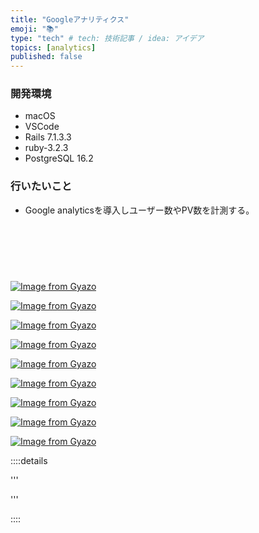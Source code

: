 ```yaml
---
title: "Googleアナリティクス"
emoji: "📚"
type: "tech" # tech: 技術記事 / idea: アイデア
topics: [analytics]
published: false
---
```

### 開発環境
- macOS
- VSCode
- Rails 7.1.3.3
- ruby-3.2.3
- PostgreSQL 16.2

### 行いたいこと
- Google analyticsを導入しユーザー数やPV数を計測する。

<br>
<br>
<br>

# 




[![Image from Gyazo](https://i.gyazo.com/e0f120feaa176636f0e46a1295d277a4.png)](https://gyazo.com/e0f120feaa176636f0e46a1295d277a4)

[![Image from Gyazo](https://i.gyazo.com/07e55060670a721c6839e645b3bce5b9.png)](https://gyazo.com/07e55060670a721c6839e645b3bce5b9)

[![Image from Gyazo](https://i.gyazo.com/3fd9cf35fe8938e6001f755159966816.png)](https://gyazo.com/3fd9cf35fe8938e6001f755159966816)

[![Image from Gyazo](https://i.gyazo.com/e9abf0f3e094fa946e69193f08007e4e.png)](https://gyazo.com/e9abf0f3e094fa946e69193f08007e4e)

[![Image from Gyazo](https://i.gyazo.com/9eeb2d17ba38fb9a08987d0368819912.png)](https://gyazo.com/9eeb2d17ba38fb9a08987d0368819912)

[![Image from Gyazo](https://i.gyazo.com/a214a20f44e1ba8fa24035410959ea31.png)](https://gyazo.com/a214a20f44e1ba8fa24035410959ea31)

[![Image from Gyazo](https://i.gyazo.com/22ce7679d447f814021f69abca439189.png)](https://gyazo.com/22ce7679d447f814021f69abca439189)

[![Image from Gyazo](https://i.gyazo.com/3ab740255c0f591a12fde1c474d545b0.png)](https://gyazo.com/3ab740255c0f591a12fde1c474d545b0)

[![Image from Gyazo](https://i.gyazo.com/d052d6e7b4128a0e409559d65366f9e9.png)](https://gyazo.com/d052d6e7b4128a0e409559d65366f9e9)


::::details 

'''


'''

::::

<br>
<br>
<br>